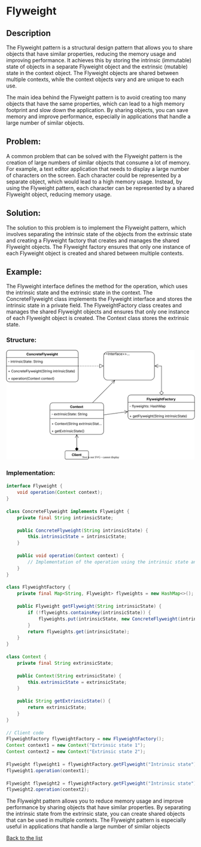 # Flyweight

## Description

The Flyweight pattern is a structural design pattern that allows you to share objects that have similar properties, reducing the memory usage and improving performance. It achieves this by storing the intrinsic (immutable) state of objects in a separate Flyweight object and the extrinsic (mutable) state in the context object. The Flyweight objects are shared between multiple contexts, while the context objects vary and are unique to each use.

The main idea behind the Flyweight pattern is to avoid creating too many objects that have the same properties, which can lead to a high memory footprint and slow down the application. By sharing objects, you can save memory and improve performance, especially in applications that handle a large number of similar objects.

## Problem:

A common problem that can be solved with the Flyweight pattern is the creation of large numbers of similar objects that consume a lot of memory. For example, a text editor application that needs to display a large number of characters on the screen. Each character could be represented by a separate object, which would lead to a high memory usage. Instead, by using the Flyweight pattern, each character can be represented by a shared Flyweight object, reducing memory usage.

## Solution:

The solution to this problem is to implement the Flyweight pattern, which involves separating the intrinsic state of the objects from the extrinsic state and creating a Flyweight factory that creates and manages the shared Flyweight objects. The Flyweight factory ensures that only one instance of each Flyweight object is created and shared between multiple contexts.

## Example:

The Flyweight interface defines the method for the operation, which uses the intrinsic state and the extrinsic state in the context. The ConcreteFlyweight class implements the Flyweight interface and stores the intrinsic state in a private field. The FlyweightFactory class creates and manages the shared Flyweight objects and ensures that only one instance of each Flyweight object is created. The Context class stores the extrinsic state.

### Structure:

<p align="center">
    <img src="diagrams/Flyweight.drawio.svg"/>
</p>

### Implementation:

```java
interface Flyweight {
    void operation(Context context);
}

class ConcreteFlyweight implements Flyweight {
    private final String intrinsicState;

    public ConcreteFlyweight(String intrinsicState) {
        this.intrinsicState = intrinsicState;
    }

    public void operation(Context context) {
        // Implementation of the operation using the intrinsic state and the extrinsic state in the context
    }
}

class FlyweightFactory {
    private final Map<String, Flyweight> flyweights = new HashMap<>();

    public Flyweight getFlyweight(String intrinsicState) {
        if (!flyweights.containsKey(intrinsicState)) {
            flyweights.put(intrinsicState, new ConcreteFlyweight(intrinsicState));
        }
        return flyweights.get(intrinsicState);
    }
}

class Context {
    private final String extrinsicState;

    public Context(String extrinsicState) {
        this.extrinsicState = extrinsicState;
    }

    public String getExtrinsicState() {
        return extrinsicState;
    }
}

// Client code
FlyweightFactory flyweightFactory = new FlyweightFactory();
Context context1 = new Context("Extrinsic state 1");
Context context2 = new Context("Extrinsic state 2");

Flyweight flyweight1 = flyweightFactory.getFlyweight("Intrinsic state");
flyweight1.operation(context1);

Flyweight flyweight2 = flyweightFactory.getFlyweight("Intrinsic state");
flyweight2.operation(context2);
```

The Flyweight pattern allows you to reduce memory usage and improve performance by sharing objects that have similar properties. By separating the intrinsic state from the extrinsic state, you can create shared objects that can be used in multiple contexts. The Flyweight pattern is especially useful in applications that handle a large number of similar objects

[Back to the list](./README.md)